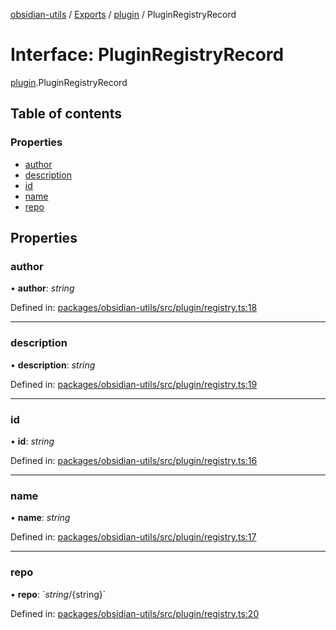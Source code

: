 [obsidian-utils](../README.md) / [Exports](../modules.md) / [plugin](../modules/plugin.md) / PluginRegistryRecord

# Interface: PluginRegistryRecord

[plugin](../modules/plugin.md).PluginRegistryRecord

## Table of contents

### Properties

- [author](plugin.pluginregistryrecord.md#author)
- [description](plugin.pluginregistryrecord.md#description)
- [id](plugin.pluginregistryrecord.md#id)
- [name](plugin.pluginregistryrecord.md#name)
- [repo](plugin.pluginregistryrecord.md#repo)

## Properties

### author

• **author**: *string*

Defined in: [packages/obsidian-utils/src/plugin/registry.ts:18](https://github.com/zephraph/obsidian-tools/blob/a18aea2/packages/obsidian-utils/src/plugin/registry.ts#L18)

___

### description

• **description**: *string*

Defined in: [packages/obsidian-utils/src/plugin/registry.ts:19](https://github.com/zephraph/obsidian-tools/blob/a18aea2/packages/obsidian-utils/src/plugin/registry.ts#L19)

___

### id

• **id**: *string*

Defined in: [packages/obsidian-utils/src/plugin/registry.ts:16](https://github.com/zephraph/obsidian-tools/blob/a18aea2/packages/obsidian-utils/src/plugin/registry.ts#L16)

___

### name

• **name**: *string*

Defined in: [packages/obsidian-utils/src/plugin/registry.ts:17](https://github.com/zephraph/obsidian-tools/blob/a18aea2/packages/obsidian-utils/src/plugin/registry.ts#L17)

___

### repo

• **repo**: \`${string}/${string}\`

Defined in: [packages/obsidian-utils/src/plugin/registry.ts:20](https://github.com/zephraph/obsidian-tools/blob/a18aea2/packages/obsidian-utils/src/plugin/registry.ts#L20)
